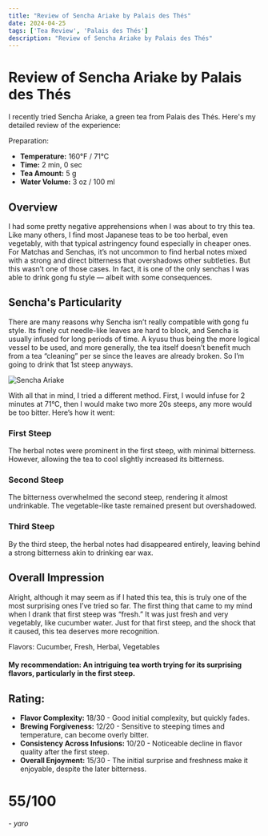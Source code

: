 ```yaml
---
title: "Review of Sencha Ariake by Palais des Thés"
date: 2024-04-25
tags: ['Tea Review', 'Palais des Thés']
description: "Review of Sencha Ariake by Palais des Thés"
---
```


# Review of Sencha Ariake by Palais des Thés

I recently tried Sencha Ariake, a green tea from Palais des Thés. Here's my detailed review of the experience:

Preparation:

- **Temperature:** 160°F / 71°C
- **Time:** 2 min, 0 sec
- **Tea Amount:** 5 g
- **Water Volume:** 3 oz / 100 ml

## Overview

I had some pretty negative apprehensions when I was about to try this tea. Like many others, I find most Japanese teas to be too herbal, even vegetably, with that typical astringency found especially in cheaper ones. For Matchas and Senchas, it’s not uncommon to find herbal notes mixed with a strong and direct bitterness that overshadows other subtleties. But this wasn’t one of those cases. In fact, it is one of the only senchas I was able to drink gong fu style — albeit with some consequences.

## Sencha's Particularity

There are many reasons why Sencha isn’t really compatible with gong fu style. Its finely cut needle-like leaves are hard to block, and Sencha is usually infused for long periods of time. A kyusu thus being the more logical vessel to be used, and more generally, the tea itself doesn’t benefit much from a tea “cleaning” per se since the leaves are already broken. So I’m going to drink that 1st steep anyways.

![Sencha Ariake](https://www.palaisdesthes.com/media/catalog/product/cache/50708da259540eeb20337bcdb367a3c9/3/0/302-35746-ptx0icd86w.jpg)

With all that in mind, I tried a different method. First, I would infuse for 2 minutes at 71°C, then I would make two more 20s steeps, any more would be too bitter. Here’s how it went:

### First Steep

The herbal notes were prominent in the first steep, with minimal bitterness. However, allowing the tea to cool slightly increased its bitterness.

### Second Steep

The bitterness overwhelmed the second steep, rendering it almost undrinkable. The vegetable-like taste remained present but overshadowed.

### Third Steep

By the third steep, the herbal notes had disappeared entirely, leaving behind a strong bitterness akin to drinking ear wax.

## Overall Impression

Alright, although it may seem as if I hated this tea, this is truly one of the most surprising ones I’ve tried so far. The first thing that came to my mind when I drank that first steep was “fresh.” It was just fresh and very vegetably, like cucumber water. Just for that first steep, and the shock that it caused, this tea deserves more recognition.

Flavors: Cucumber, Fresh, Herbal, Vegetables

#### My recommendation: An intriguing tea worth trying for its surprising flavors, particularly in the first steep.

## Rating:

- **Flavor Complexity:** 18/30 - Good initial complexity, but quickly fades.
- **Brewing Forgiveness:** 12/20 - Sensitive to steeping times and temperature, can become overly bitter.
- **Consistency Across Infusions:** 10/20 - Noticeable decline in flavor quality after the first steep.
- **Overall Enjoyment:** 15/30 - The initial surprise and freshness make it enjoyable, despite the later bitterness.

# 55/100

*- yaro*
